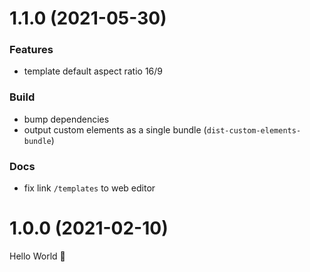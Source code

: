 # 1.1.0 (2021-05-30)

### Features

- template default aspect ratio 16/9

### Build

- bump dependencies
- output custom elements as a single bundle (`dist-custom-elements-bundle`)

### Docs

- fix link `/templates` to web editor

# 1.0.0 (2021-02-10)

Hello World 👋